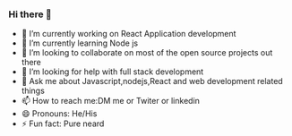 ### Hi there 👋


- 🔭 I’m currently working on React Application development
- 🌱 I’m currently learning Node js
- 👯 I’m looking to collaborate on most of the open source projects out there 
- 🤔 I’m looking for help with full stack development 
- 💬 Ask me about Javascript,nodejs,React and web development related things 
- 📫 How to reach me:DM me or Twiter or linkedin
- 😄 Pronouns: He/His
- ⚡ Fun fact: Pure neard 

